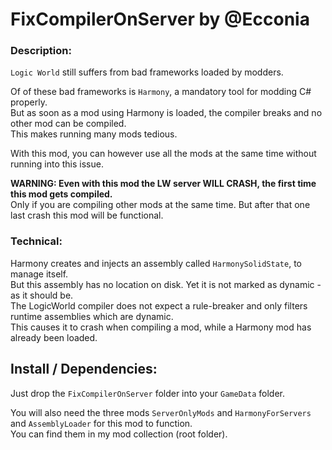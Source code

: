 # FixCompilerOnServer by @Ecconia

### Description:

`Logic World` still suffers from bad frameworks loaded by modders.

Of of these bad frameworks is `Harmony`, a mandatory tool for modding C# properly.\
But as soon as a mod using Harmony is loaded, the compiler breaks and no other mod can be compiled.\
This makes running many mods tedious.

With this mod, you can however use all the mods at the same time without running into this issue.

**WARNING: Even with this mod the LW server WILL CRASH, the first time this mod gets compiled.**\
Only if you are compiling other mods at the same time. But after that one last crash this mod will be functional.

### Technical:

Harmony creates and injects an assembly called `HarmonySolidState`, to manage itself.\
But this assembly has no location on disk. Yet it is not marked as dynamic - as it should be.\
The LogicWorld compiler does not expect a rule-breaker and only filters runtime assemblies which are dynamic.\
This causes it to crash when compiling a mod, while a Harmony mod has already been loaded.

## Install / Dependencies:

Just drop the `FixCompilerOnServer` folder into your `GameData` folder.

You will also need the three mods `ServerOnlyMods` and `HarmonyForServers` and `AssemblyLoader` for this mod to function.\
You can find them in my mod collection (root folder).
